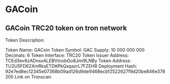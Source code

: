 # GACoin

GACoin TRC20 token on tron network
-----------------------------------------------------
Token Description:

Token Name: GACoin
Token Symbol: GAC
Supply: 10 000 000 000
Decimals: 6
Token Interface: TRC20
Token Issuer Address: TCEd3ev8zADnsxALEBVtnobGo8Jmi9LNBy
Token Address: TU2U5FD62XmRksETDttPkQxqazrL7FZEHR
Deployment Hash: 92e7ed8ec12345e07368b09ad126d9de9468ecbf2522627f9d20be846e378205
Link on Tronscan:
